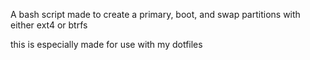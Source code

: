 A bash script made to create a primary, boot, and swap partitions with either ext4 or btrfs

this is especially made for use with my dotfiles

